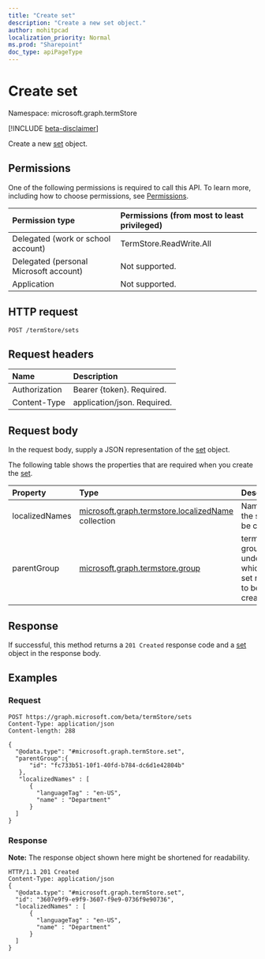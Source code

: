 ```yaml
---
title: "Create set"
description: "Create a new set object."
author: mohitpcad
localization_priority: Normal
ms.prod: "Sharepoint"
doc_type: apiPageType
---
```


# Create set
Namespace: microsoft.graph.termStore

[!INCLUDE [beta-disclaimer](../../includes/beta-disclaimer.md)]

Create a new [set](../resources/termstore-set.md) object.

## Permissions
One of the following permissions is required to call this API. To learn more, including how to choose permissions, see [Permissions](/graph/permissions-reference).

|Permission type|Permissions (from most to least privileged)|
|:---|:---|
|Delegated (work or school account) |TermStore.ReadWrite.All |
|Delegated (personal Microsoft account) | Not supported.    |
|Application | Not supported. |


## HTTP request

<!-- {
  "blockType": "ignored"
}
-->
``` http
POST /termStore/sets
```

## Request headers
|Name|Description|
|:---|:---|
|Authorization|Bearer {token}. Required.|
|Content-Type|application/json. Required.|

## Request body
In the request body, supply a JSON representation of the [set](../resources/termstore-set.md) object.

The following table shows the properties that are required when you create the [set](../resources/termstore-set.md).

|Property|Type|Description|
|:---|:---|:---|
|localizedNames|[microsoft.graph.termstore.localizedName](../resources/termstore-localizedname.md) collection|Name of the set to be created|
|parentGroup|[microsoft.graph.termstore.group](../resources/termstore-group.md)|termstore-group under which the set needs to be created|



## Response

If successful, this method returns a `201 Created` response code and a [set](../resources/termstore-set.md) object in the response body.

## Examples

### Request
``` http
POST https://graph.microsoft.com/beta/termStore/sets
Content-Type: application/json
Content-length: 288

{
  "@odata.type": "#microsoft.graph.termStore.set",
  "parentGroup":{
      "id": "fc733b51-10f1-40fd-b784-dc6d1e42804b"
   },
   "localizedNames" : [
      {
        "languageTag" : "en-US",
        "name" : "Department"
      }
  ]
}
```


### Response
**Note:** The response object shown here might be shortened for readability.
<!-- {
  "blockType": "response",
  "truncated": true,
  "@odata.type": "microsoft.graph.termstore.set"
}
-->
``` http
HTTP/1.1 201 Created
Content-Type: application/json
{
  "@odata.type": "#microsoft.graph.termStore.set",
  "id": "3607e9f9-e9f9-3607-f9e9-0736f9e90736",
  "localizedNames" : [
      {
        "languageTag" : "en-US",
        "name" : "Department"
      }
  ]
}
```


[microsoft.graph.termStore.set]: ../resources/termstore-set.md
[microsoft.graph.termStore.group]: ../resources/termstore-group.md
[microsoft.graph.termStore.term]: ../resources/termstore-term.md

<!--
{
  "type": "#page.annotation",
  "description": "Create a termSet entity in termStore",
  "keywords": "term,termStore",
  "section": "documentation",
  "tocPath": "termStore/Create termSet",
  "suppressions": [
  ]
}
-->
